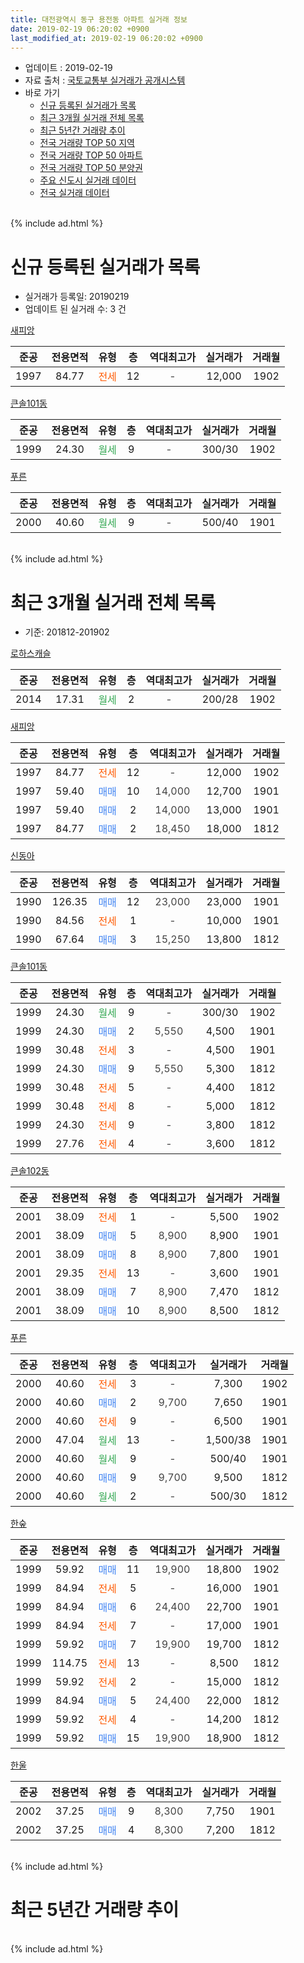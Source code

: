 ```yaml
---
title: 대전광역시 동구 용전동 아파트 실거래 정보
date: 2019-02-19 06:20:02 +0900
last_modified_at: 2019-02-19 06:20:02 +0900
---
```


* 업데이트 : 2019-02-19
* 자료 출처 : [국토교통부 실거래가 공개시스템](http://rt.molit.go.kr)
* 바로 가기
    * [신규 등록된 실거래가 목록](#신규-등록된-실거래가-목록)
    * [최근 3개월 실거래 전체 목록](#최근-3개월-실거래-전체-목록)
    * [최근 5년간 거래량 추이](#최근-5년간-거래량-추이)
    * [전국 거래량 TOP 50 지역](https://ayogom.github.io/apt-trade-info/최근-3개월-전국에서-가장-거래가-많이-발생한-지역)
    * [전국 거래량 TOP 50 아파트](https://ayogom.github.io/apt-trade-info/최근-3개월-전국에서-가장-거래가-많이-발생한-아파트)
    * [전국 거래량 TOP 50 분양권](https://ayogom.github.io/apt-trade-info/최근-3개월-전국에서-가장-거래가-많이-발생한-분양권)
    * [주요 신도시 실거래 데이터](https://ayogom.github.io/apt-trade-info/주요-신도시)
    * [전국 실거래 데이터](https://ayogom.github.io/apt-trade-info/전국)
<br>
{% include ad.html %}
<br>

# 신규 등록된 실거래가 목록
* 실거래가 등록일: 20190219
* 업데이트 된 실거래 수: 3 건


[새피앙](https://search.naver.com/search.naver?query=%EB%8C%80%EC%A0%84%EA%B4%91%EC%97%AD%EC%8B%9C+%EB%8F%99%EA%B5%AC+%EC%9A%A9%EC%A0%84%EB%8F%99+%EC%83%88%ED%94%BC%EC%95%99)

|준공|전용면적|유형|층|역대최고가|실거래가|거래월|
|:---:|:---:|:---:|:---:|:---:|:---:|:---:|
|1997|84.77|<span style="color:#ff5a00">전세</span>|12|<span style="color:#444444">-</span>|12,000|1902|

[큰솔101동](https://search.naver.com/search.naver?query=%EB%8C%80%EC%A0%84%EA%B4%91%EC%97%AD%EC%8B%9C+%EB%8F%99%EA%B5%AC+%EC%9A%A9%EC%A0%84%EB%8F%99+%ED%81%B0%EC%86%94101%EB%8F%99)

|준공|전용면적|유형|층|역대최고가|실거래가|거래월|
|:---:|:---:|:---:|:---:|:---:|:---:|:---:|
|1999|24.30|<span style="color:#34a853">월세</span>|9|<span style="color:#444444">-</span>|300/30|1902|

[푸른](https://search.naver.com/search.naver?query=%EB%8C%80%EC%A0%84%EA%B4%91%EC%97%AD%EC%8B%9C+%EB%8F%99%EA%B5%AC+%EC%9A%A9%EC%A0%84%EB%8F%99+%ED%91%B8%EB%A5%B8)

|준공|전용면적|유형|층|역대최고가|실거래가|거래월|
|:---:|:---:|:---:|:---:|:---:|:---:|:---:|
|2000|40.60|<span style="color:#34a853">월세</span>|9|<span style="color:#444444">-</span>|500/40|1901|


<br>
{% include ad.html %}
<br>

# 최근 3개월 실거래 전체 목록
* 기준: 201812-201902


[로하스캐슬](https://search.naver.com/search.naver?query=%EB%8C%80%EC%A0%84%EA%B4%91%EC%97%AD%EC%8B%9C+%EB%8F%99%EA%B5%AC+%EC%9A%A9%EC%A0%84%EB%8F%99+%EB%A1%9C%ED%95%98%EC%8A%A4%EC%BA%90%EC%8A%AC)

|준공|전용면적|유형|층|역대최고가|실거래가|거래월|
|:---:|:---:|:---:|:---:|:---:|:---:|:---:|
|2014|17.31|<span style="color:#34a853">월세</span>|2|<span style="color:#444444">-</span>|200/28|1902|

[새피앙](https://search.naver.com/search.naver?query=%EB%8C%80%EC%A0%84%EA%B4%91%EC%97%AD%EC%8B%9C+%EB%8F%99%EA%B5%AC+%EC%9A%A9%EC%A0%84%EB%8F%99+%EC%83%88%ED%94%BC%EC%95%99)

|준공|전용면적|유형|층|역대최고가|실거래가|거래월|
|:---:|:---:|:---:|:---:|:---:|:---:|:---:|
|1997|84.77|<span style="color:#ff5a00">전세</span>|12|<span style="color:#444444">-</span>|12,000|1902|
|1997|59.40|<span style="color:#4285f3">매매</span>|10|<span style="color:#444444">14,000</span>|12,700|1901|
|1997|59.40|<span style="color:#4285f3">매매</span>|2|<span style="color:#444444">14,000</span>|13,000|1901|
|1997|84.77|<span style="color:#4285f3">매매</span>|2|<span style="color:#444444">18,450</span>|18,000|1812|

[신동아](https://search.naver.com/search.naver?query=%EB%8C%80%EC%A0%84%EA%B4%91%EC%97%AD%EC%8B%9C+%EB%8F%99%EA%B5%AC+%EC%9A%A9%EC%A0%84%EB%8F%99+%EC%8B%A0%EB%8F%99%EC%95%84)

|준공|전용면적|유형|층|역대최고가|실거래가|거래월|
|:---:|:---:|:---:|:---:|:---:|:---:|:---:|
|1990|126.35|<span style="color:#4285f3">매매</span>|12|<span style="color:#444444">23,000</span>|23,000|1901|
|1990|84.56|<span style="color:#ff5a00">전세</span>|1|<span style="color:#444444">-</span>|10,000|1901|
|1990|67.64|<span style="color:#4285f3">매매</span>|3|<span style="color:#444444">15,250</span>|13,800|1812|

[큰솔101동](https://search.naver.com/search.naver?query=%EB%8C%80%EC%A0%84%EA%B4%91%EC%97%AD%EC%8B%9C+%EB%8F%99%EA%B5%AC+%EC%9A%A9%EC%A0%84%EB%8F%99+%ED%81%B0%EC%86%94101%EB%8F%99)

|준공|전용면적|유형|층|역대최고가|실거래가|거래월|
|:---:|:---:|:---:|:---:|:---:|:---:|:---:|
|1999|24.30|<span style="color:#34a853">월세</span>|9|<span style="color:#444444">-</span>|300/30|1902|
|1999|24.30|<span style="color:#4285f3">매매</span>|2|<span style="color:#444444">5,550</span>|4,500|1901|
|1999|30.48|<span style="color:#ff5a00">전세</span>|3|<span style="color:#444444">-</span>|4,500|1901|
|1999|24.30|<span style="color:#4285f3">매매</span>|9|<span style="color:#444444">5,550</span>|5,300|1812|
|1999|30.48|<span style="color:#ff5a00">전세</span>|5|<span style="color:#444444">-</span>|4,400|1812|
|1999|30.48|<span style="color:#ff5a00">전세</span>|8|<span style="color:#444444">-</span>|5,000|1812|
|1999|24.30|<span style="color:#ff5a00">전세</span>|9|<span style="color:#444444">-</span>|3,800|1812|
|1999|27.76|<span style="color:#ff5a00">전세</span>|4|<span style="color:#444444">-</span>|3,600|1812|

[큰솔102동](https://search.naver.com/search.naver?query=%EB%8C%80%EC%A0%84%EA%B4%91%EC%97%AD%EC%8B%9C+%EB%8F%99%EA%B5%AC+%EC%9A%A9%EC%A0%84%EB%8F%99+%ED%81%B0%EC%86%94102%EB%8F%99)

|준공|전용면적|유형|층|역대최고가|실거래가|거래월|
|:---:|:---:|:---:|:---:|:---:|:---:|:---:|
|2001|38.09|<span style="color:#ff5a00">전세</span>|1|<span style="color:#444444">-</span>|5,500|1902|
|2001|38.09|<span style="color:#4285f3">매매</span>|5|<span style="color:#444444">8,900</span>|8,900|1901|
|2001|38.09|<span style="color:#4285f3">매매</span>|8|<span style="color:#444444">8,900</span>|7,800|1901|
|2001|29.35|<span style="color:#ff5a00">전세</span>|13|<span style="color:#444444">-</span>|3,600|1901|
|2001|38.09|<span style="color:#4285f3">매매</span>|7|<span style="color:#444444">8,900</span>|7,470|1812|
|2001|38.09|<span style="color:#4285f3">매매</span>|10|<span style="color:#444444">8,900</span>|8,500|1812|

[푸른](https://search.naver.com/search.naver?query=%EB%8C%80%EC%A0%84%EA%B4%91%EC%97%AD%EC%8B%9C+%EB%8F%99%EA%B5%AC+%EC%9A%A9%EC%A0%84%EB%8F%99+%ED%91%B8%EB%A5%B8)

|준공|전용면적|유형|층|역대최고가|실거래가|거래월|
|:---:|:---:|:---:|:---:|:---:|:---:|:---:|
|2000|40.60|<span style="color:#ff5a00">전세</span>|3|<span style="color:#444444">-</span>|7,300|1902|
|2000|40.60|<span style="color:#4285f3">매매</span>|2|<span style="color:#444444">9,700</span>|7,650|1901|
|2000|40.60|<span style="color:#ff5a00">전세</span>|9|<span style="color:#444444">-</span>|6,500|1901|
|2000|47.04|<span style="color:#34a853">월세</span>|13|<span style="color:#444444">-</span>|1,500/38|1901|
|2000|40.60|<span style="color:#34a853">월세</span>|9|<span style="color:#444444">-</span>|500/40|1901|
|2000|40.60|<span style="color:#4285f3">매매</span>|9|<span style="color:#444444">9,700</span>|9,500|1812|
|2000|40.60|<span style="color:#34a853">월세</span>|2|<span style="color:#444444">-</span>|500/30|1812|

[한숲](https://search.naver.com/search.naver?query=%EB%8C%80%EC%A0%84%EA%B4%91%EC%97%AD%EC%8B%9C+%EB%8F%99%EA%B5%AC+%EC%9A%A9%EC%A0%84%EB%8F%99+%ED%95%9C%EC%88%B2)

|준공|전용면적|유형|층|역대최고가|실거래가|거래월|
|:---:|:---:|:---:|:---:|:---:|:---:|:---:|
|1999|59.92|<span style="color:#4285f3">매매</span>|11|<span style="color:#444444">19,900</span>|18,800|1902|
|1999|84.94|<span style="color:#ff5a00">전세</span>|5|<span style="color:#444444">-</span>|16,000|1901|
|1999|84.94|<span style="color:#4285f3">매매</span>|6|<span style="color:#444444">24,400</span>|22,700|1901|
|1999|84.94|<span style="color:#ff5a00">전세</span>|7|<span style="color:#444444">-</span>|17,000|1901|
|1999|59.92|<span style="color:#4285f3">매매</span>|7|<span style="color:#444444">19,900</span>|19,700|1812|
|1999|114.75|<span style="color:#ff5a00">전세</span>|13|<span style="color:#444444">-</span>|8,500|1812|
|1999|59.92|<span style="color:#ff5a00">전세</span>|2|<span style="color:#444444">-</span>|15,000|1812|
|1999|84.94|<span style="color:#4285f3">매매</span>|5|<span style="color:#444444">24,400</span>|22,000|1812|
|1999|59.92|<span style="color:#ff5a00">전세</span>|4|<span style="color:#444444">-</span>|14,200|1812|
|1999|59.92|<span style="color:#4285f3">매매</span>|15|<span style="color:#444444">19,900</span>|18,900|1812|

[한울](https://search.naver.com/search.naver?query=%EB%8C%80%EC%A0%84%EA%B4%91%EC%97%AD%EC%8B%9C+%EB%8F%99%EA%B5%AC+%EC%9A%A9%EC%A0%84%EB%8F%99+%ED%95%9C%EC%9A%B8)

|준공|전용면적|유형|층|역대최고가|실거래가|거래월|
|:---:|:---:|:---:|:---:|:---:|:---:|:---:|
|2002|37.25|<span style="color:#4285f3">매매</span>|9|<span style="color:#444444">8,300</span>|7,750|1901|
|2002|37.25|<span style="color:#4285f3">매매</span>|4|<span style="color:#444444">8,300</span>|7,200|1812|


<br>
{% include ad.html %}
<br>

# 최근 5년간 거래량 추이


<div style="width:100%;">
    <canvas id="deal_progress" height="200"></canvas>
</div>

<script>
new Chart(document.getElementById("deal_progress"), {
    type: 'line',
    data: {
        labels: ['201402','201403','201404','201405','201406','201407','201408','201409','201410','201411','201412','201501','201502','201503','201504','201505','201506','201507','201508','201509','201510','201511','201512','201601','201602','201603','201604','201605','201606','201607','201608','201609','201610','201611','201612','201701','201702','201703','201704','201705','201706','201707','201708','201709','201710','201711','201712','201801','201802','201803','201804','201805','201806','201807','201808','201809','201810','201811','201812','201901','201902'],
        datasets: [{
            label: '매매',
            pointRadius: 1,
            data: [19, 21, 21, 19, 13, 21, 21, 25, 21, 18, 20, 22, 17, 33, 37, 13, 26, 19, 23, 18, 21, 17, 25, 15, 17, 31, 26, 15, 22, 21, 14, 27, 27, 18, 21, 12, 30, 16, 9, 27, 25, 19, 15, 20, 13, 15, 9, 15, 16, 20, 11, 29, 16, 17, 14, 10, 13, 11, 10, 9, 1],
            borderColor: "rgba(255, 201, 14, 1)",
            backgroundColor: "rgba(255, 201, 14, 0.5)",
            fill: false,
            lineTension: 0
        },{
            label: '전월세',
            pointRadius: 1,
            data: [16, 13, 13, 15, 12, 22, 13, 17, 16, 10, 21, 17, 17, 19, 11, 12, 5, 12, 10, 10, 15, 16, 6, 15, 13, 10, 13, 12, 13, 13, 9, 11, 12, 15, 12, 11, 13, 15, 7, 7, 15, 5, 12, 6, 5, 10, 8, 11, 7, 12, 14, 13, 6, 6, 6, 10, 15, 8, 8, 8, 5],
            borderColor: "rgba(0, 141, 185, 1)",
            backgroundColor: "rgba(0, 141, 185, 0.5)",
            fill: false,
            lineTension: 0
        }
        ]
    },
    options: {
        responsive: true,
        title: {
            display: false
        },
        tooltips: {
            mode: 'index',
            intersect: false
        },
        hover: {
            mode: 'nearest',
            intersect: true
        },
        scales: {
            xAxes: [{
                display: true,
                scaleLabel: {
                    display: true,
                    labelString: '년/월'
                }
            }],
            yAxes: [{
                display: true,
                ticks: {
                    suggestedMin: 0,
                },
                scaleLabel: {
                    display: true,
                    labelString: '실거래 수'
                }
            }]
        }
    }
});

</script>


<br>
{% include ad.html %}
<br>

